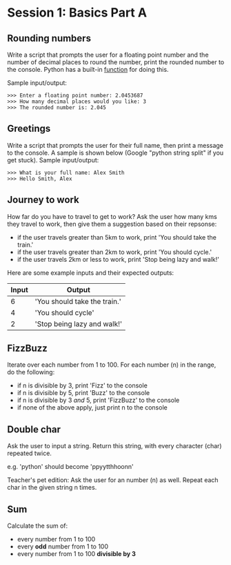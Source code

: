 # Session 1: Basics Part A

## Rounding numbers
Write a script that prompts the user for a floating point number and the number of decimal places to round the number, print the rounded number to the console. Python has a built-in [function](https://docs.python.org/3/library/functions.html#round) for doing this.

Sample input/output:
```
>>> Enter a floating point number: 2.0453687
>>> How many decimal places would you like: 3
>>> The rounded number is: 2.045
```

## Greetings
Write a script that prompts the user for their full name, then print a message to the console. A sample is shown below (Google "python string split" if you get stuck).
Sample input/output:
```
>>> What is your full name: Alex Smith
>>> Hello Smith, Alex
```

## Journey to work

How far do you have to travel to get to work? Ask the user how many kms they travel to work, then give them a suggestion based on their repsonse:

 - if the user travels greater than 5km to work, print 'You should take the train.'
 - if the user travels greater than 2km to work, print 'You should cycle.'
 - if the user travels 2km or less to work, print 'Stop being lazy and walk!'

Here are some example inputs and their expected outputs:

|Input|Output|
|-----|------|
|6|'You should take the train.'|
|4|'You should cycle'|
|2|'Stop being lazy and walk!'|

## FizzBuzz

Iterate over each number from 1 to 100. For each number (n) in the range, do the following:

- if n is divisible by 3, print 'Fizz' to the console
- if n is divisible by 5, print 'Buzz' to the console
- if n is divisible by 3 *and* 5, print 'FizzBuzz' to the console
- if none of the above apply, just print n to the console

## Double char

Ask the user to input a string. Return this string, with every character (char) repeated twice.

e.g. 'python' should become 'ppyytthhoonn'

Teacher's pet edition: Ask the user for an number (n) as well. Repeat each char in the given string n times.

## Sum

Calculate the sum of:

- every number from 1 to 100
- every **odd** number from 1 to 100
- every number from 1 to 100 **divisible by 3**
